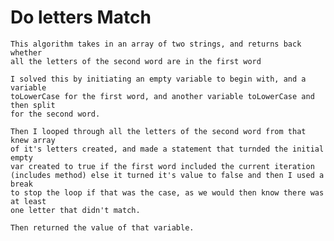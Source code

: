 # Do letters Match
	This algorithm takes in an array of two strings, and returns back whether
	all the letters of the second word are in the first word
	
	I solved this by initiating an empty variable to begin with, and a variable 
	toLowerCase for the first word, and another variable toLowerCase and then split
	for the second word.
	
	Then I looped through all the letters of the second word from that knew array
	of it's letters created, and made a statement that turnded the initial empty
	var created to true if the first word included the current iteration 
	(includes method) else it turned it's value to false and then I used a break
	to stop the loop if that was the case, as we would then know there was at least
	one letter that didn't match.
	
	Then returned the value of that variable.
